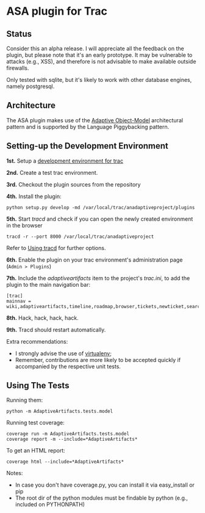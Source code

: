 ASA plugin for Trac
===================

Status
------

Consider this an alpha release. I will appreciate all the feedback on the plugin, but please note that it's an early prototype. It may be vulnerable to attacks (e.g., XSS), and therefore is not advisable to make available outside firewalls.

Only tested with sqlite, but it's likely to work with other database engines, namely postgresql.

Architecture
------------

The ASA plugin makes use of the [Adaptive Object-Model](http://adaptiveobjectmodel.com/) architectural pattern and is supported by the Language Piggybacking pattern. 

Setting-up the Development Environment
--------------------------------------

**1st.** Setup a [development environment for trac](http://trac.edgewall.org/wiki/TracDev/DevelopmentEnvironmentSetup)

**2nd.** Create a test trac environment.

**3rd.** Checkout the plugin sources from the repository 

**4th.** Install the plugin:

    python setup.py develop -md /var/local/trac/anadaptiveproject/plugins

**5th.** Start *tracd* and check if you can open the newly created environment in the browser

    tracd -r --port 8000 /var/local/trac/anadaptiveproject
    
Refer to [Using tracd](http://trac.edgewall.org/wiki/TracStandalone) for further options.

**6th.** Enable the plugin on your trac environment's administration page (`Admin > Plugins`)

**7th.** Include the *adaptiveartifacts* item to the project's *trac.ini*, to add the plugin to the main navigation bar:

    [trac] 
    mainnav = wiki,adaptiveartifacts,timeline,roadmap,browser,tickets,newticket,search

**8th.** Hack, hack, hack, hack.

**9th.** Tracd should restart automatically.

Extra recommendations:
  * I strongly advise the use of [virtualenv](http://iamzed.com/2009/05/07/a-primer-on-virtualenv/);
  * Remember, contributions are more likely to be accepted quickly if accompanied by the respective unit tests.

Using The Tests
---------------

Running them:

    python -m AdaptiveArtifacts.tests.model


Running test coverage:

    coverage run -m AdaptiveArtifacts.tests.model
    coverage report -m --include=*AdaptiveArtifacts*

To get an HTML report:

    coverage html --include=*AdaptiveArtifacts*


Notes: 
  * In case you don't have coverage.py, you can install it via easy_install or pip
  * The root dir of the python modules must be findable by python (e.g., included on PYTHONPATH)


